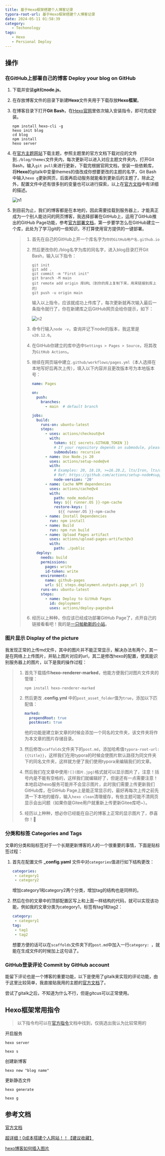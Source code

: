 ```yaml
---
title: 基于Hexo框架搭建个人博客记录
typora-root-url: 基于Hexo框架搭建个人博客记录
date: 2024-05-11 01:58:39
category: 
   - Techonology
tags: 
   - Hexo
   - Persional Deploy
---
```


## 操作

### 在GitHub上部署自己的博客 Deploy your blog on GitHub

1. 下载并安装**git**和**node.js**。

2. 在存放博客文件的目录下新建**Hexo**文件夹用于下载存放**Hexo框架**。

3. 在博客目录下打开**Git Bash**，在[Hexo官网](https://hexo.io/zh-cn/index.html)里依次输入安装指令，即可完成安装。

   ```shell
   npm install hexo-cli -g
   hexo init blog
   cd blog
   npm install
   hexo server
   ```

4. 在[官方主题网站](https://hexo.io/themes/)下载主题，参照主题里的官方文档下载对应的文件到`./blog/themes`文件夹内，每次更新可以进入对应主题文件夹内，打开Git Bash，输入`git pull`来进行更新，下载完根据官网文档，安装一些依赖库，将**Hexo**的gitalk中变量themes的值改成你想要更改的主题的名字，Git Bash中输入`hexo g`更新网页，后面再启动服务就能看到更新后的主题了。除此之外，配置文件中还有很多别的变量也可以进行探索，以上在[官方文档](https://hexo.io/zh-cn/docs/)中有详细的描述。

   ![n1](n1.png )

5. 到目前为止，我们的博客都是在本地的，因此需要挂载到服务器上，才能真正成为一个别人能访问的网页博客，我选择部署在GitHub上，运用了GitHub推出的GitHub Page功能，参考[官方部署文档](https://hexo.io/zh-cn/docs/github-pages)，第一步要学怎么在GitHub建立一个库，此处为了学习git的一些知识，不打算使用官方提供的一键部署。

   > 1. 首先在自己的GitHub上开一个库名字为`你的GitHub用户名.github.io`
   >
   > 2. 然后更改你的./blog名字为库的同名字，进入blog目录打开Git Bash，输入以下指令：
   >
   >    ```shell
   >    git init
   >    git add .
   >    git commit -m "First init"
   >    git branch -M main
   >    git remote add origin 库URL（到你的库上复制下来，用来链接到库上的）
   >    git push -u origin main
   >    ```
   >
   >    输入以上指令，应该就成功上传库了，每次更新就再次输入最后一条指令就行了，你在新建库之后GitHub网页会给你提示，如下：
   >
   >    ![n2](n2.png)
   >
   > 3. 命令行输入`node -v`，查询并记下node的版本，我这里是`v20.12.0`。
   >
   > 4. 在GitHub你建立的库中选中`Settings > Pages > Source`，将其改为`GitHub Actions`。
   >
   > 5. 继续在网页端中建立`.github/workflows/pages.yml`（本人选择在本地写好后再次上传），填入以下内容并且更改版本号为本地版本号：
   >
   >    ```yaml
   >    name: Pages
   >    
   >    on:
   >      push:
   >        branches:
   >          - main  # default branch
   >    
   >    jobs:
   >      build:
   >        runs-on: ubuntu-latest
   >        steps:
   >          - uses: actions/checkout@v4
   >            with:
   >              token: ${{ secrets.GITHUB_TOKEN }}
   >              # If your repository depends on submodule, please see: https://github.com/actions/checkout
   >              submodules: recursive
   >          - name: Use Node.js 20
   >            uses: actions/setup-node@v4
   >            with:
   >              # Examples: 20, 18.19, >=16.20.2, lts/Iron, lts/Hydrogen, *, latest, current, node
   >              # Ref: https://github.com/actions/setup-node#supported-version-syntax
   >              node-version: '20'
   >          - name: Cache NPM dependencies
   >            uses: actions/cache@v4
   >            with:
   >              path: node_modules
   >              key: ${{ runner.OS }}-npm-cache
   >              restore-keys: |
   >                ${{ runner.OS }}-npm-cache
   >          - name: Install Dependencies
   >            run: npm install
   >          - name: Build
   >            run: npm run build
   >          - name: Upload Pages artifact
   >            uses: actions/upload-pages-artifact@v3
   >            with:
   >              path: ./public
   >      deploy:
   >        needs: build
   >        permissions:
   >          pages: write
   >          id-token: write
   >        environment:
   >          name: github-pages
   >          url: ${{ steps.deployment.outputs.page_url }}
   >        runs-on: ubuntu-latest
   >        steps:
   >          - name: Deploy to GitHub Pages
   >            id: deployment
   >            uses: actions/deploy-pages@v4
   >    ```
   >
   > 6. 经历以上种种，你应该已经成功部署GitHub Page了，点开自己的链接看看吧！我的是[一只帕勒斯的小站](https://aplas-plus.github.io/)。

### 图片显示 Display of the picture

我发现正常的上传md文件，其中的图片并不能正常显示，解决办法有两个，其一是在网络上上传图片，并贴上图片对应的url，其二是修改hexo的配置，使其能识别服务器上的图片，以下是我的操作过程：

> 1. 首先下载插件**hexo-renderer-marked**，他能方便我们对图片文件夹的管理：
>
>    `npm install hexo-renderer-marked`
>
> 2. 然后更改 **.config.yml** 中的`post_asset_folder`值为`true`，添加以下匹配值：
>
>    ```yaml
>    marked:
>      prependRoot: true
>      postAsset: true
>    ```
>
>    他的功能是建立新文章的时候会添加一个同名的文件夹，该文件夹将作为本文章的图片存储目录。
>
> 3. 然后修改`scaffolds`文件夹下的`post.md`，添加哈希值`typora-root-url: {{title}}`，这样我们在用typora的时候会使图片默认路径为同文件夹下的同名文件夹，这样就方便了我们使用typora来编辑我们的文章。
>
> 4. 然后我们在文章中使用`![](图片.jpg)`格式就可以显示图片了，注意！括号内是不能有空格的，这样我们就编辑好了，但是还有一点需要注意！本地启动hexo服务可能并不会显示图片，此时我们需要上传更新我们GitHub库，在GitHub Page上是能正常显示的，最好再每次上传之前先清一下本地的缓存，输入`hexo clean`清理缓存，有些主题可能不清网页显示会出问题（如果你是Gitee用户就重新上传更新Gitee库吧~）。
>
> 5. 经历以上种种，想必你已经能在自己的博客上正常的显示图片了，恭喜你！🫡

### 分类和标签 Categories and Tags

文章的分类和贴标签对于一个长期更新博客的人的一个很重要的事情，下面是贴标签过程：

1. 首先在配置文件 **_config.yaml** 文件中对`categories`值进行如下结构更改：

   ```yaml
   categories:
   	- category1
   	- category2
   ```

   增加category1和category2两个分类，增加tag的结构也是同样的。

2. 然后在你的文章中的顶部配置区写上和上面一样结构的代码，就可以实现该功能，例如我的文章分类为category1，标签有tag1和tag2：

   ```yaml
   category:
   	- category1
   tag:
   	- tag1
   	- tag2
   ```

   想要方便的话可以在`scaffolds`文件夹下的`post.md`中加入一行`category: `，就能在生成文件的时候加上这句话了。

   

### GitHub登录评论 Commit by GitHub account

能留下评论也是一个博客的重要功能，以下是使用了gitalk来实现的评论功能，由于这里比较简单，我直接贴我用的主题的[官方文档](https://redefine-docs.ohevan.com/posts/comment)了。

尝试了gitalk之后，不知道为什么不行，但是gitcus可以正常使用。



## Hexo框架常用指令

> 以下指令均可以在[官方指令](https://hexo.io/zh-cn/docs/commands)文档中找到，仅挑选出我认为比较常用的

开启服务

`hexo server`

`hexo s`

创建新博客

`hexo new "blog name"`

更新静态文件

`hexo generate`

`hexo g`



## 参考文档

[官方文档](https://hexo.io/zh-cn/docs/)

[超详细！0成本搭建个人网站！！【建议收藏】](https://www.bilibili.com/video/BV1ts4y1f7Gu/?spm_id_from=333.788.recommend_more_video.-1&vd_source=99294a2a1c5504f559670de616463ae4)

[hexo博客如何插入图片](https://zhuanlan.zhihu.com/p/265077468)
